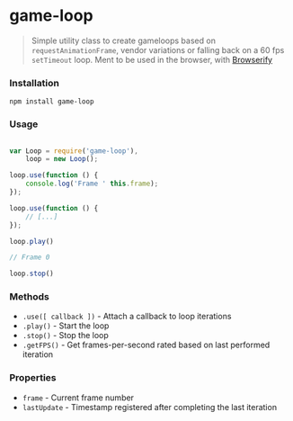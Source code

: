 
# game-loop

> Simple utility class to create gameloops based on `requestAnimationFrame`, vendor variations or falling back on a 60 fps `setTimeout` loop. Ment to be used in the browser, with [Browserify](http://browserify.org)

### Installation

`npm install game-loop`

### Usage

```javascript

var Loop = require('game-loop'),
	loop = new Loop();

loop.use(function () {
	console.log('Frame ' this.frame);
});

loop.use(function () {
	// [...]
});

loop.play()

// Frame 0

loop.stop()

```

### Methods

* `.use([ callback ])` - Attach a callback to loop iterations
* `.play()` - Start the loop
* `.stop()` - Stop the loop
* `.getFPS()` - Get frames-per-second rated based on last performed iteration

### Properties

* `frame` - Current frame number
* `lastUpdate` - Timestamp registered after completing the last iteration
